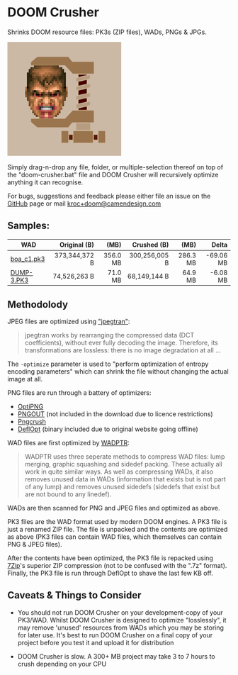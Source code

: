 # DOOM Crusher #

Shrinks DOOM resource files: PK3s (ZIP files), WADs, PNGs & JPGs.

![DOOM Crusher Icon](icon.png)

Simply drag-n-drop any file, folder, or multiple-selection thereof on top of the "doom-crusher.bat" file and DOOM Crusher will recursively optimize anything it can recognise.

For bugs, suggestions and feedback please either file an issue on the [GitHub](https://github.com/Kroc/DOOM-Crusher/issues) page or mail <kroc+doom@camendesign.com> 

## Samples: ##

| WAD             |   Original (B) | (MB)     |   Crushed (B) | (MB)     | Delta
|-----------------|---------------:|---------:|--------------:|---------:|----------:
| [boa_c1.pk3][B] |  373,344,372 B | 356.0 MB | 300,256,005 B | 286.3 MB | -69.06 MB
| [DUMP-3.PK3][D] |   74,526,263 B |  71.0 MB |  68,149,144 B |  64.9 MB |  -6.08 MB

## Methodolody ##

JPEG files are optimized using ["jpegtran"][1]:

> jpegtran works by rearranging the compressed data (DCT coefficients), without ever fully decoding the image.  Therefore, its transformations are lossless: there is no image degradation at all ...

The `-optimize` parameter is used to "perform optimization of entropy encoding parameters" which can shrink the file without changing the actual image at all.

PNG files are run through a battery of optimizers:

* [OptiPNG][2]
* [PNGOUT][3] (not included in the download due to licence restrictions)
* [Pngcrush][4]
* [DeflOpt][5] (binary included due to original website going offline)

WAD files are first optimized by [WADPTR][6]:

> WADPTR uses three seperate methods to compress WAD files: lump merging, graphic squashing and sidedef packing. These actually all work in quite similar ways. As well as compressing WADs, it also removes unused data in WADs (information that exists but is not part of any lump) and removes unused sidedefs (sidedefs that exist but are not bound to any linedef).

WADs are then scanned for PNG and JPEG files and optimized as above.

PK3 files are the WAD format used by modern DOOM engines. A PK3 file is just a renamed ZIP file. The file is unpacked and the contents are optimized as above (PK3 files can contain WAD files, which themselves can contain PNG & JPEG files).

After the contents have been optimized, the PK3 file is repacked using [7Zip][7]'s superior ZIP compression (not to be confused with the ".7z" format). Finally, the PK3 file is run through DeflOpt to shave the last few KB off.

## Caveats & Things to Consider ##

* You should not run DOOM Crusher on your development-copy of your PK3/WAD. Whilst DOOM Crusher is designed to optimize "losslessly", it may remove 'unused' resources from WADs which you may be storing for later use. It's best to run DOOM Crusher on a final copy of your project before you test it and upload it for distribution

* DOOM Crusher is slow. A 300+ MB project may take 3 to 7 hours to crush depending on your CPU


[1]: http://jpegclub.org/jpegtran/
[2]: http://optipng.sourceforge.net/
[3]: http://advsys.net/ken/utils.htm
[4]: http://pmt.sourceforge.net/pngcrush/
[5]: https://web.archive.org/web/20140209022101/http://www.walbeehm.com/download/
[6]: https://soulsphere.org/projects/wadptr/
[7]: http://www.7-zip.org/

[B]: http://boa.realm667.com/
[D]: http://forum.zdoom.org/viewtopic.php?f=19&t=52276&sid=1cdc5a0e07f76597c907dc82b9679339&start=1335